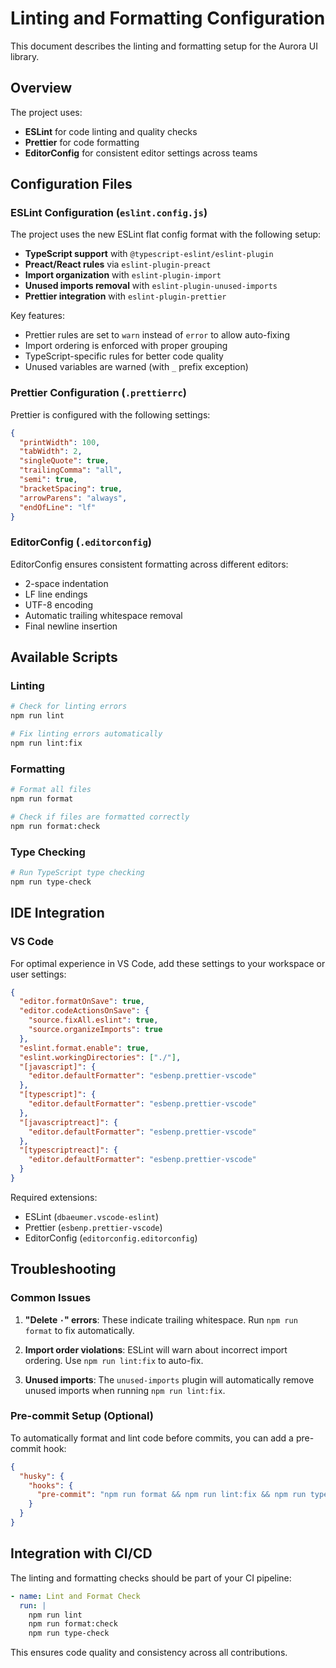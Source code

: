 # Linting and Formatting Configuration

This document describes the linting and formatting setup for the Aurora UI library.

## Overview

The project uses:

- **ESLint** for code linting and quality checks
- **Prettier** for code formatting
- **EditorConfig** for consistent editor settings across teams

## Configuration Files

### ESLint Configuration (`eslint.config.js`)

The project uses the new ESLint flat config format with the following setup:

- **TypeScript support** with `@typescript-eslint/eslint-plugin`
- **Preact/React rules** via `eslint-plugin-preact`
- **Import organization** with `eslint-plugin-import`
- **Unused imports removal** with `eslint-plugin-unused-imports`
- **Prettier integration** with `eslint-plugin-prettier`

Key features:

- Prettier rules are set to `warn` instead of `error` to allow auto-fixing
- Import ordering is enforced with proper grouping
- TypeScript-specific rules for better code quality
- Unused variables are warned (with `_` prefix exception)

### Prettier Configuration (`.prettierrc`)

Prettier is configured with the following settings:

```json
{
  "printWidth": 100,
  "tabWidth": 2,
  "singleQuote": true,
  "trailingComma": "all",
  "semi": true,
  "bracketSpacing": true,
  "arrowParens": "always",
  "endOfLine": "lf"
}
```

### EditorConfig (`.editorconfig`)

EditorConfig ensures consistent formatting across different editors:

- 2-space indentation
- LF line endings
- UTF-8 encoding
- Automatic trailing whitespace removal
- Final newline insertion

## Available Scripts

### Linting

```bash
# Check for linting errors
npm run lint

# Fix linting errors automatically
npm run lint:fix
```

### Formatting

```bash
# Format all files
npm run format

# Check if files are formatted correctly
npm run format:check
```

### Type Checking

```bash
# Run TypeScript type checking
npm run type-check
```

## IDE Integration

### VS Code

For optimal experience in VS Code, add these settings to your workspace or user settings:

```json
{
  "editor.formatOnSave": true,
  "editor.codeActionsOnSave": {
    "source.fixAll.eslint": true,
    "source.organizeImports": true
  },
  "eslint.format.enable": true,
  "eslint.workingDirectories": ["./"],
  "[javascript]": {
    "editor.defaultFormatter": "esbenp.prettier-vscode"
  },
  "[typescript]": {
    "editor.defaultFormatter": "esbenp.prettier-vscode"
  },
  "[javascriptreact]": {
    "editor.defaultFormatter": "esbenp.prettier-vscode"
  },
  "[typescriptreact]": {
    "editor.defaultFormatter": "esbenp.prettier-vscode"
  }
}
```

Required extensions:

- ESLint (`dbaeumer.vscode-eslint`)
- Prettier (`esbenp.prettier-vscode`)
- EditorConfig (`editorconfig.editorconfig`)

## Troubleshooting

### Common Issues

1. **"Delete `·`" errors**: These indicate trailing whitespace. Run `npm run format` to fix automatically.

2. **Import order violations**: ESLint will warn about incorrect import ordering. Use `npm run lint:fix` to auto-fix.

3. **Unused imports**: The `unused-imports` plugin will automatically remove unused imports when running `npm run lint:fix`.

### Pre-commit Setup (Optional)

To automatically format and lint code before commits, you can add a pre-commit hook:

```json
{
  "husky": {
    "hooks": {
      "pre-commit": "npm run format && npm run lint:fix && npm run type-check"
    }
  }
}
```

## Integration with CI/CD

The linting and formatting checks should be part of your CI pipeline:

```yaml
- name: Lint and Format Check
  run: |
    npm run lint
    npm run format:check
    npm run type-check
```

This ensures code quality and consistency across all contributions.
